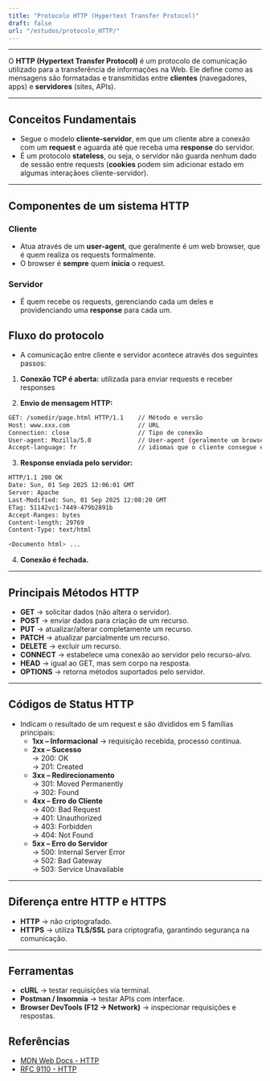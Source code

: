 ```yaml
---
title: "Protocolo HTTP (Hypertext Transfer Protocol)"
draft: false
url: "/estudos/protocolo_HTTP/"
---
```


---

O **HTTP (Hypertext Transfer Protocol)** é um protocolo de comunicação utilizado para a transferência de informações na Web. Ele define como as mensagens são formatadas e transmitidas entre **clientes** (navegadores, apps) e **servidores** (sites, APIs).

---

## Conceitos Fundamentais

- Segue o modelo **cliente-servidor**, em que um cliente abre a conexão com um **request** e aguarda até que receba uma **response** do servidor.
- É um protocolo **stateless**, ou seja, o servidor não guarda nenhum dado de sessão entre requests (**cookies** podem sim adicionar estado em algumas interaçãoes cliente-servidor). 

---

## Componentes de um sistema HTTP

### Cliente
- Atua através de um **user-agent**, que geralmente é um web browser, que é quem realiza os requests formalmente.
- O browser é **sempre** quem **inicia** o request.

### Servidor
- É quem recebe os requests, gerenciando cada um deles e providenciando uma **response** para cada um.

## Fluxo do protocolo
- A comunicação entre cliente e servidor acontece através dos seguintes passos:

1. **Conexão TCP é aberta:** utilizada para enviar requests e receber responses

2. **Envio de mensagem HTTP:**
```bash
GET: /somedir/page.html HTTP/1.1    // Método e versão
Host: www.xxx.com                   // URL
Connection: close                   // Tipo de conexão
User-agent: Mozilla/5.0             // User-agent (geralmente um browser)
Accept-language: fr                 // idiomas que o cliente consegue entender
```

3. **Response enviada pelo servidor:**
```bash
HTTP/1.1 200 OK
Date: Sun, 01 Sep 2025 12:06:01 GMT
Server: Apache
Last-Modified: Sun, 01 Sep 2025 12:08:20 GMT
ETag: 51142vc1-7449-479b2891b
Accept-Ranges: bytes
Content-length: 29769
Content-Type: text/html

<Documento html> ...
```

4. **Conexão é fechada.**

---

## Principais Métodos HTTP

- **GET** → solicitar dados (não altera o servidor).  
- **POST** → enviar dados para criação de um recurso.  
- **PUT** → atualizar/alterar completamente um recurso.  
- **PATCH** → atualizar parcialmente um recurso.  
- **DELETE** → excluir um recurso.
- **CONNECT** → estabelece uma conexão ao servidor pelo recurso-alvo. 
- **HEAD** → igual ao GET, mas sem corpo na resposta.  
- **OPTIONS** → retorna métodos suportados pelo servidor.

---

## Códigos de Status HTTP
- Indicam o resultado de um request e são divididos em 5 famílias principais:
    - **1xx – Informacional** → requisição recebida, processo continua.  
    - **2xx – Sucesso**  
        → 200: OK  
        → 201: Created  
    - **3xx – Redirecionamento**  
        → 301: Moved Permanently  
        → 302: Found  
    - **4xx – Erro do Cliente**  
        → 400: Bad Request  
        → 401: Unauthorized  
        → 403: Forbidden  
        → 404: Not Found  
    - **5xx – Erro do Servidor**  
        → 500: Internal Server Error  
        → 502: Bad Gateway  
        → 503: Service Unavailable  

---

## Diferença entre HTTP e HTTPS

- **HTTP** → não criptografado.  
- **HTTPS** → utiliza **TLS/SSL** para criptografia, garantindo segurança na comunicação.

---

## Ferramentas 

- **cURL** → testar requisições via terminal.  
- **Postman / Insomnia** → testar APIs com interface.  
- **Browser DevTools (F12 → Network)** → inspecionar requisições e respostas.

## Referências
- [MDN Web Docs - HTTP](https://developer.mozilla.org/pt-BR/docs/Web/HTTP)
- [RFC 9110 - HTTP](https://www.rfc-editor.org/rfc/rfc9110.html)